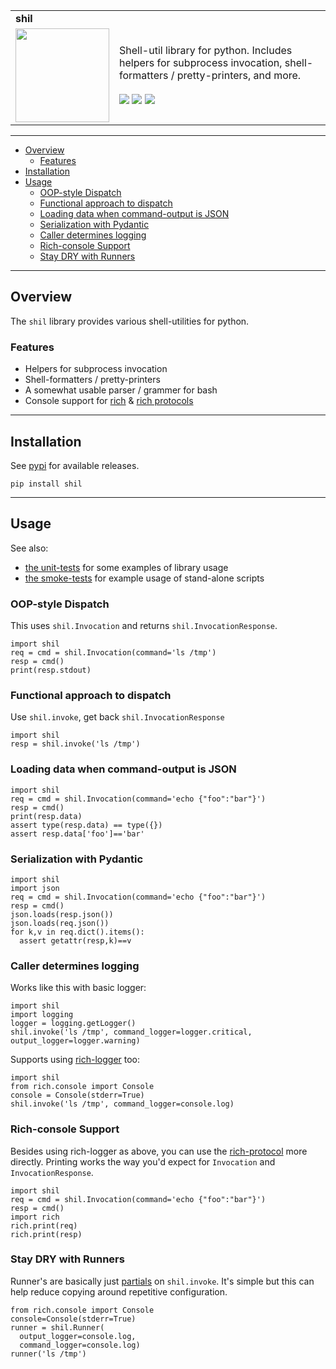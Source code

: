 <table>
  <tr>
    <td colspan=2><strong>
    shil
      </strong>&nbsp;&nbsp;&nbsp;&nbsp;
      <small><small>
      </small></small>
    </td>
  </tr>
  <tr>
    <td width=15%><img src=img/icon.png style="width:150px"></td>
    <td>
      Shell-util library for python.  Includes helpers for subprocess invocation, shell-formatters / pretty-printers, and more.
      <br/><br/>
      <a href=https://pypi.python.org/pypi/shil/><img src="https://img.shields.io/pypi/l/shil.svg"></a>
      <a href=https://pypi.python.org/pypi/shil/><img src="https://badge.fury.io/py/shil.svg"></a>
      <a href="https://github.com/elo-enterprises/shil/actions/workflows/python-test.yml"><img src="https://github.com/elo-enterprises/shil/actions/workflows/python-test.yml/badge.svg"></a>
    </td>
  </tr>
</table>

---------------------------------------------------------------------------------

  * [Overview](#overview)
    * [Features](#features)
  * [Installation](#installation)
  * [Usage](#usage)
    * [OOP-style Dispatch](#oop-style-dispatch)
    * [Functional approach to dispatch](#functional-approach-to-dispatch)
    * [Loading data when command-output is JSON](#loading-data-when-command-output-is-json)
    * [Serialization with Pydantic](#serialization-with-pydantic)
    * [Caller determines logging](#caller-determines-logging)
    * [Rich-console Support](#rich-console-support)
    * [Stay DRY with Runners](#stay-dry-with-runners)


---------------------------------------------------------------------------------

## Overview

The `shil` library provides various shell-utilities for python.

### Features

* Helpers for subprocess invocation
* Shell-formatters / pretty-printers
* A somewhat usable parser / grammer for bash
* Console support for [rich](https://rich.readthedocs.io/en/stable/index.html) & [rich protocols](https://rich.readthedocs.io/en/stable/protocol.html)


---------------------------------------------------------------------------------

## Installation

See [pypi](https://pypi.org/project/shil/) for available releases.

```
pip install shil
```

---------------------------------------------------------------------------------

## Usage

See also:

* [the unit-tests](tests/units) for some examples of library usage
* [the smoke-tests](tests/smoke/test.sh) for example usage of stand-alone scripts


### OOP-style Dispatch 

This uses `shil.Invocation` and returns `shil.InvocationResponse`.

```
import shil 
req = cmd = shil.Invocation(command='ls /tmp')
resp = cmd()
print(resp.stdout)
```

### Functional approach to dispatch

Use `shil.invoke`, get back `shil.InvocationResponse` 

```
import shil 
resp = shil.invoke('ls /tmp')
```

### Loading data when command-output is JSON

```
import shil 
req = cmd = shil.Invocation(command='echo {"foo":"bar"}')
resp = cmd()
print(resp.data)
assert type(resp.data) == type({})
assert resp.data['foo']=='bar'
```

### Serialization with Pydantic

```
import shil 
import json
req = cmd = shil.Invocation(command='echo {"foo":"bar"}')
resp = cmd()
json.loads(resp.json())
json.loads(req.json())
for k,v in req.dict().items():
  assert getattr(resp,k)==v
```

### Caller determines logging 

Works like this with basic logger:

```
import shil 
import logging
logger = logging.getLogger()
shil.invoke('ls /tmp', command_logger=logger.critical, output_logger=logger.warning)
```

Supports using [rich-logger](https://rich.readthedocs.io/en/stable/logging.html) too:

```
import shil 
from rich.console import Console 
console = Console(stderr=True)
shil.invoke('ls /tmp', command_logger=console.log)
```

### Rich-console Support

Besides using rich-logger as above, you can use the [rich-protocol](https://rich.readthedocs.io/en/stable/protocol.html) more directly.  Printing works the way you'd expect for `Invocation` and `InvocationResponse`.

```
import shil 
req = cmd = shil.Invocation(command='echo {"foo":"bar"}')
resp = cmd()
import rich
rich.print(req)
rich.print(resp)
```


### Stay DRY with Runners

Runner's are basically just [partials](https://en.wikipedia.org/wiki/Partial_application) on `shil.invoke`.  It's simple but this can help reduce copying around repetitive configuration.

```
from rich.console import Console 
console=Console(stderr=True)
runner = shil.Runner(
  output_logger=console.log,
  command_logger=console.log)
runner('ls /tmp')
```
